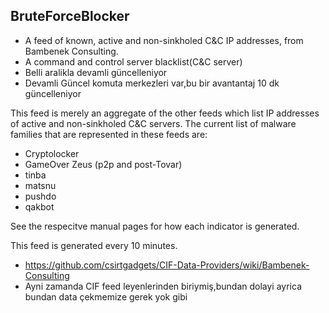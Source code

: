 ## BruteForceBlocker
* A feed of known, active and non-sinkholed C&C IP addresses, from Bambenek Consulting.
* A command and control server blacklist(C&C server)
* Belli aralikla devamli güncelleniyor
* Devamli Güncel komuta merkezleri var,bu bir avantantaj 10 dk güncelleniyor


This feed is merely an aggregate of the other feeds which list
IP addresses of active and non-sinkholed C&C servers.  The
current list of malware families that are represented in 
these feeds are:

- Cryptolocker
- GameOver Zeus (p2p and post-Tovar)
- tinba
- matsnu
- pushdo
- qakbot

See the respecitve manual pages for how each indicator is
generated.

This feed is generated every 10 minutes.



* https://github.com/csirtgadgets/CIF-Data-Providers/wiki/Bambenek-Consulting
* Ayni zamanda CIF feed leyenlerinden biriymiş,bundan dolayi ayrica bundan data çekmemize gerek yok gibi
